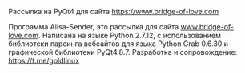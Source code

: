 Рассылка на PyQt4 для сайта https://www.bridge-of-love.com

Программа Alisa-Sender, это рассылка для сайта www.bridge-of-love.com.
Написана на языке Python 2.7.12, с использованием библиотеки парсинга вебсайтов для языка Python Grab 0.6.30 и графической библиотеки PyQt4.8.7.
Разработка и сопровождение: https://t.me/goldlinux
